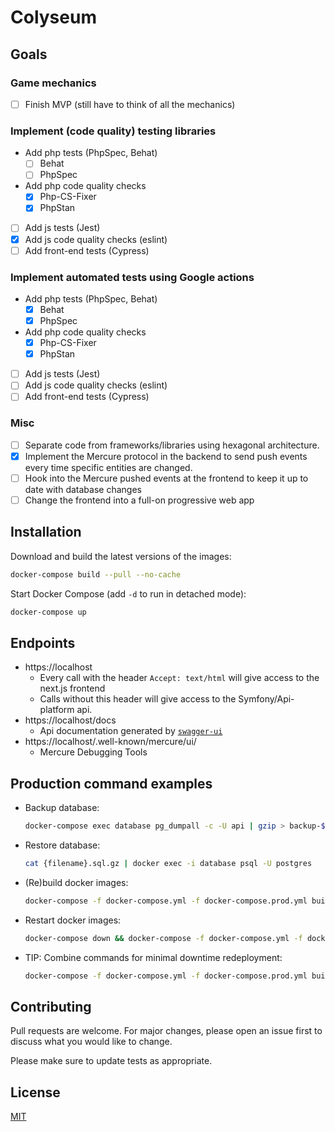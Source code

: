 # Colyseum

## Goals

### Game mechanics

- [ ] Finish MVP (still have to think of all the mechanics)

### Implement (code quality) testing libraries

- Add php tests (PhpSpec, Behat)
  - [ ] Behat
  - [ ] PhpSpec
- Add php code quality checks
  - [X] Php-CS-Fixer
  - [X] PhpStan
- [ ] Add js tests (Jest)
- [X] Add js code quality checks (eslint)
- [ ] Add front-end tests (Cypress)

### Implement automated tests using Google actions

- Add php tests (PhpSpec, Behat)
  - [X] Behat
  - [X] PhpSpec
- Add php code quality checks
  - [X] Php-CS-Fixer
  - [X] PhpStan
- [ ] Add js tests (Jest)
- [ ] Add js code quality checks (eslint)
- [ ] Add front-end tests (Cypress)

### Misc

- [ ] Separate code from frameworks/libraries using hexagonal architecture.
- [X] Implement the Mercure protocol in the backend to send push events every time specific entities are changed.
- [ ] Hook into the Mercure pushed events at the frontend to keep it up to date with database changes
- [ ] Change the frontend into a full-on progressive web app

## Installation

Download and build the latest versions of the images:
```bash
docker-compose build --pull --no-cache
```

Start Docker Compose (add `-d` to run in detached mode):
```bash
docker-compose up
```

## Endpoints

- https://localhost
  - Every call with the header `Accept: text/html` will give access to the next.js frontend
  - Calls without this header will give access to the Symfony/Api-platform api.
- https://localhost/docs
  - Api documentation generated by [`swagger-ui`](https://swagger.io/tools/swagger-ui/) 
- https://localhost/.well-known/mercure/ui/
  - Mercure Debugging Tools

## Production command examples

- Backup database: 
  ```bash
  docker-compose exec database pg_dumpall -c -U api | gzip > backup-$(date +"%Y-%m-%d_%H_%M_%S").sql.gz
  ```
  
- Restore database:
  ```bash
  cat {filename}.sql.gz | docker exec -i database psql -U postgres
  ```
  
- (Re)build docker images: 
  ```bash
  docker-compose -f docker-compose.yml -f docker-compose.prod.yml build
  ```
  
- Restart docker images: 
  ```bash
  docker-compose down && docker-compose -f docker-compose.yml -f docker-compose.prod.yml up -d
  ```

- TIP: Combine commands for minimal downtime redeployment: 
  ```bash
  docker-compose -f docker-compose.yml -f docker-compose.prod.yml build && docker-compose down && docker-compose -f docker-compose.yml -f docker-compose.prod.yml up -d
  ```

## Contributing
Pull requests are welcome. For major changes, please open an issue first to discuss what you would like to change.

Please make sure to update tests as appropriate.

## License
[MIT](https://choosealicense.com/licenses/mit/)
